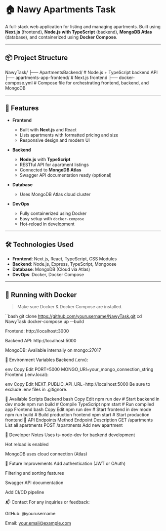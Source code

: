 # 🏠 Nawy Apartments Task

A full-stack web application for listing and managing apartments. Built using **Next.js** (frontend), **Node.js with TypeScript** (backend), **MongoDB Atlas** (database), and containerized using **Docker Compose**.

---

## 📦 Project Structure

NawyTask/
├── ApartmentsBackend/ # Node.js + TypeScript backend API
├── apartments-app-frontend/ # Next.js frontend
├── docker-compose.yml # Compose file for orchestrating frontend, backend, and MongoDB

---

## 🚀 Features

- **Frontend**
  - Built with **Next.js** and React
  - Lists apartments with formatted pricing and size
  - Responsive design and modern UI

- **Backend**
  - **Node.js** with **TypeScript**
  - RESTful API for apartment listings
  - Connected to **MongoDB Atlas**
  - Swagger API documentation ready (optional)

- **Database**
  - Uses MongoDB Atlas cloud cluster

- **DevOps**
  - Fully containerized using Docker
  - Easy setup with `docker-compose`
  - Hot-reload in development

---

## 🛠️ Technologies Used

- **Frontend**: Next.js, React, TypeScript, CSS Modules
- **Backend**: Node.js, Express, TypeScript, Mongoose
- **Database**: MongoDB (Cloud via Atlas)
- **DevOps**: Docker, Docker Compose

---

## 🐳 Running with Docker

> Make sure Docker & Docker Compose are installed.

``bash
git clone https://github.com/yourusername/NawyTask.git
cd NawyTask
docker-compose up --build

Frontend: http://localhost:3000

Backend API: http://localhost:5000

MongoDB: Available internally on mongo:27017

📂 Environment Variables
Backend (.env):

env
Copy
Edit
PORT=5000
MONGO_URI=your_mongo_connection_string
Frontend (.env.local):

env
Copy
Edit
NEXT_PUBLIC_API_URL=http://localhost:5000
Be sure to exclude .env files in .gitignore.

🧪 Available Scripts
Backend
bash
Copy
Edit
npm run dev      # Start backend in dev mode
npm run build    # Compile TypeScript
npm start        # Run compiled app
Frontend
bash
Copy
Edit
npm run dev      # Start frontend in dev mode
npm run build    # Build production frontend
npm start        # Start production frontend
📄 API Endpoints
Method	Endpoint	Description
GET	/apartments	List all apartments
POST	/apartments	Add new apartment

🧰 Developer Notes
Uses ts-node-dev for backend development

Hot reload is enabled

MongoDB uses cloud connection (Atlas)

🧹 Future Improvements
Add authentication (JWT or OAuth)

Filtering and sorting features

Swagger API documentation

Add CI/CD pipeline

📬 Contact
For any inquiries or feedback:

GitHub: @yourusername

Email: your.email@example.com
